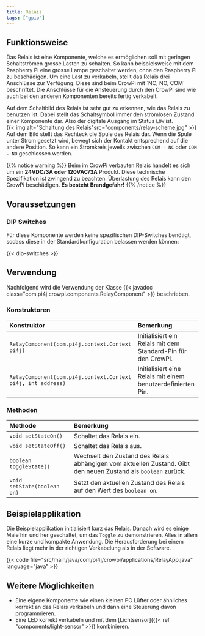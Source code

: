 ```yaml
---
title: Relais
tags: ["gpio"]
---
```


## Funktionsweise

Das Relais ist eine Komponente, welche es ermöglichen soll mit geringen Schaltströmen grosse Lasten zu schalten. So kann beispielsweise mit
dem Raspberry Pi eine grosse Lampe geschaltet werden, ohne den Raspberry Pi zu beschädigen. Um eine Last zu verkabeln, stellt das Relais
drei Anschlüsse zur Verfügung. Diese sind beim CrowPi mit ´NC, NO, COM´ beschriftet. Die Anschlüsse für die Ansteuerung durch den CrowPi
sind wie auch bei den anderen Komponenten bereits fertig verkabelt.

Auf dem Schaltbild des Relais ist sehr gut zu erkennen, wie das Relais zu benutzen ist. Dabei stellt das Schaltsymbol immer den
stromlosen Zustand einer Komponente dar. Also der digitale Ausgang im Status `LOW` ist.  
{{< img alt="Schaltung des Relais"src="components/relay-scheme.jpg" >}} Auf dem Bild stellt das Rechteck die Spule des Relais dar. Wenn die
Spule unter Strom gesetzt wird, bewegt sich der Kontakt entsprechend auf die andere Position. So kann ein Stromkreis jeweils zwischen `COM -
NC` oder `COM - NO` geschlossen werden.

{{% notice warning %}} Beim im CrowPi verbauten Relais handelt es sich um ein **24VDC/3A oder 120VAC/3A** Produkt. Diese technische
Spezifikation ist zwingend zu beachten. Überlastung des Relais kann den CrowPi beschädigen. **Es besteht Brandgefahr!** {{% /notice %}}

## Voraussetzungen

### DIP Switches

Für diese Komponente werden keine spezifischen DIP-Switches benötigt, sodass diese in der Standardkonfiguration belassen werden können:

{{< dip-switches >}}

## Verwendung

Nachfolgend wird die Verwendung der Klasse {{< javadoc class="com.pi4j.crowpi.components.RelayComponent" >}} beschrieben.

### Konstruktoren

| Konstruktor                                                  | Bemerkung                                                     |
|:-------------------------------------------------------------|:--------------------------------------------------------------|
| `RelayComponent(com.pi4j.context.Context pi4j)`              | Initialisiert ein Relais mit dem Standard-Pin für den CrowPi. |
| `RelayComponent(com.pi4j.context.Context pi4j, int address)` | Initialisiert eine Relais mit einem benutzerdefinierten Pin.  |

### Methoden

| Methode                     | Bemerkung                                                                                                      |
|:----------------------------|:---------------------------------------------------------------------------------------------------------------|
| `void setStateOn()`         | Schaltet das Relais ein.                                                                                       |
| `void setStateOff()`        | Schaltet das Relais aus.                                                                                       |
| `boolean toggleState()`     | Wechselt den Zustand des Relais abhängigen vom aktuellen Zustand. Gibt den neuen Zustand als `boolean` zurück. |
| `void setState(boolean on)` | Setzt den aktuellen Zustand des Relais auf den Wert des `boolean on`.                                          |

## Beispielapplikation

Die Beispielapplikation initialisiert kurz das Relais. Danach wird es einige Male hin und her geschaltet, um das `Toggle` zu demonstrieren.
Alles in allem eine kurze und kompakte Anwendung. Die Herausforderung bei einem Relais liegt mehr in der richtigen Verkabelung als in der
Software.

{{< code file="src/main/java/com/pi4j/crowpi/applications/RelayApp.java" language="java" >}}

## Weitere Möglichkeiten

- Eine eigene Komponente wie einen kleinen PC Lüfter oder ähnliches korrekt an das Relais verkabeln und dann eine Steuerung davon
  programmieren.
- Eine LED korrekt verkabeln und mit dem
  [Lichtsensor]({{< ref "components/light-sensor" >}}) kombinieren.

